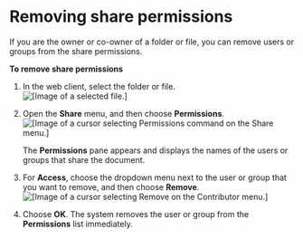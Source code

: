 # Removing share permissions<a name="revoke_share"></a>

If you are the owner or co\-owner of a folder or file, you can remove users or groups from the share permissions\.

**To remove share permissions**

1. In the web client, select the folder or file\.  
![\[Image of a selected file.\]](http://docs.aws.amazon.com/workdocs/latest/userguide/images/share-permissions-remove-select-file.png)

1. Open the **Share** menu, and then choose **Permissions**\.  
![\[Image of a cursor selecting Permissions command on the Share menu.\]](http://docs.aws.amazon.com/workdocs/latest/userguide/images/share-permissions-remove-permissions-menu.png)

   The **Permissions** pane appears and displays the names of the users or groups that share the document\.

1. For **Access**, choose the dropdown menu next to the user or group that you want to remove, and then choose **Remove**\.  
![\[Image of a cursor selecting Remove on the Contributor menu.\]](http://docs.aws.amazon.com/workdocs/latest/userguide/images/share-permissions-remove-permissions-dropdown.png)

1. Choose **OK**\. The system removes the user or group from the **Permissions** list immediately\.